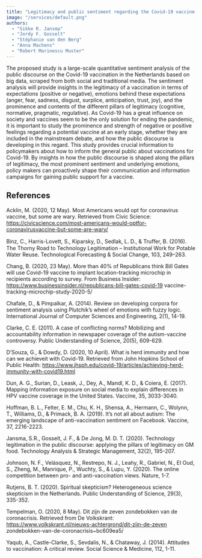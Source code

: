 ```yaml
---
title: "Legitimacy and public sentiment regarding the Covid-19 vaccine(s)"
image: "/services/default.png"
authors: 
  - "Sikke R. Jansma"
  - "Jordy F. Gosselt"
  - "Stéphanie van den Berg"
  - "Anna Machens"
  - "Robert Marinescu Muster"
---
```


The proposed study is a large-scale quantitative sentiment analysis of the public discourse on the Covid-19 vaccination in the Netherlands based on big data, scraped from both social and traditional media. The sentiment analysis will provide insights in the legitimacy of a vaccination in terms of expectations (positive or negative), emotions behind these expectations (anger, fear, sadness, disgust, surplice, anticipation, trust, joy), and the prominence and contents of the different pillars of legitimacy (cognitive, normative, pragmatic, regulative).
As Covid-19 has a great influence on society and vaccines seem to be the only solution for ending the pandemic, it is important to study the prominence and strength of negative or positive feelings regarding a potential vaccine at an early stage, whether they are included in the mainstream debate, and how the public discourse is developing in this regard. This study provides crucial information to policymakers about how to inform the general public about vaccinations for Covid-19. By insights in how the public discourse is shaped along the pillars of legitimacy, the most prominent sentiment and underlying emotions, policy makers can proactively shape their communication and information campaigns for gaining public support for a vaccine.

## References

Acklin, M. (2020, 12 May). Most Americans would opt for coronavirus vaccine, but some are wary. Retrieved from Civic Science: https://civicscience.com/most-americans-would-optfor-coronavirusvaccine-but-some-are-wary/

Binz, C., Harris-Lovett, S., Kiparsky, D., Sedlak, L. D., & Truﬀer, B. (2016). The Thorny Road to Technology Legitimation – Institutional Work for Potable Water Reuse. Technological Forecasting & Social Change, 103, 249–263.

Chang, B. (2020, 23 May). More than 40% of Republicans think Bill Gates will use Covid-19 vaccine to implant location-tracking microchip in recipients according to survey. From Business Insider: https://www.businessinsider.nl/republicans-bill-gates-covid-19 vaccine-tracking-microchip-study-2020-5/

Chafale, D., & Pimpalkar, A. (2014). Review on developing corpora for sentiment analysis using Plutchik’s wheel of emotions with fuzzy logic. International Journal of Computer Sciences and Engineering, 2(1), 14-19.

Clarke, C. E. (2011). A case of conflicting norms? Mobilizing and accountability information in newspaper coverage of the autism-vaccine controversy. Public Understanding of Science, 20(5), 609-629.

D’Souza, G., & Dowdy, D. (2020, 10 April). What is herd immunity and how can we achieveit with Covid-19. Retrieved from John Hopkins School of Public Health: https://www.jhsph.edu/covid-19/articles/achieving-herd-immunity-with-covid19.html

Dun, A. G., Surian, D., Leask, J., Dey, A., Mandl, K. D., & Coiera, E. (2017). Mapping information exposure on social media to explain differences in HPV vaccine coverage in the United States. Vaccine, 35, 3033-3040.

Hoffman, B. L., Felter, E. M., Chu, K. H., Shensa, A., Hermann, C., Wolynn, T., Williams, D., & Primack, B. A. (2019). It’s not all about autism: The emerging landscape of anti-vaccination sentiment on Facebook. Vaccine, 37, 2216-2223.

Jansma, S.R., Gosselt, J. F., & De Jong, M. D. T. (2020). Technology legitimation in the public discourse: applying the pillars of legitimacy on GM food. Technology Analysis & Strategic Management, 32(2), 195-207.

Johnson, N. F., Velásquez, N., Restrepo, N. J., Leahy, R., Gabriel, N., El Oud, S., Zheng, M., Manrique, P., Wuchty, S., & Lupu, Y. (2020). The online competition between pro- and anti-vaccination views. Nature, 1-7.

Rutjens, B. T. (2020). Spiritual skepticism? Heterogeneous science skepticism in the Netherlands. Public Understanding of Science, 29(3), 335-352.

Tempelman, O. (2020, 8 May). Dit zijn de zeven zondebokken van de coronacrisis. Retrieved from De Volkskrant: https://www.volkskrant.nl/nieuws-achtergrond/dit-zijn-de-zeven zondebokken-van-de-coronacrisis~bc609ea5/

Yaqub, A., Castle-Clarke, S., Sevdalis, N., & Chataway, J. (2014). Attitudes to vaccination: A critical review. Social Science & Medicine, 112, 1-11.
